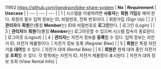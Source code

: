 11952
https://github.com/jiseokson/bike-share-system
| **No** | **Requirement** | **Usecase** |
| --- | --- | --- |
| 1 | 시스템을 이용하려면 **사용자**는 **회원 가입**을 해야 한다. 회원의 필수 입력 정보는 ID, 비밀번호, 전화 번호이다. | 회원가입 (Sign Up) |
| 2 | **관리자**와 **회원**은(통칭 **Member**는) ID와 비밀번호로 **로그인**한다. | 로그인 (Login) |
| 3 | **관리자**와 **회원**이(통칭 **Member**는) 로그아웃할 수 있으며 시스템 접속이 종료된다. | 로그아웃 (Logout) |
| 4 | **관리자**는 자전거 정보를 **등록**할 수 있다. 입력 정보는 자전거 ID, 자전거 제품명이다. | 자전거 정보 등록 (Register Bike) |
| 5 | **회원**은 특정 자전거를 **대여**할 수 있다. | 자전거 대여 (Rental Bike) |
| 6 | **회원은** 현재 대여 중인 자전거를 **조회**할 수 있다. 각 항목에는 자전거 ID, 자전거 제품명이 표시된다. | 자전거 대여 정보 조회 (View Rental Info) |
